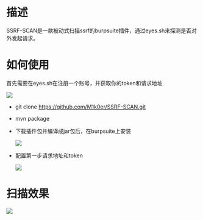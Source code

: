 # 描述

SSRF-SCAN是一款被动式扫描ssrf的burpsuite插件，通过eyes.sh来探测是否对外发起请求。

# 如何使用

首先需要在eyes.sh在注册一个账号，并获取你的token和请求地址

![](https://pingo78.oss-cn-hangzhou.aliyuncs.com/images/image-20221213223910640.png)

- git clone https://github.com/M1k0er/SSRF-SCAN.git

- mvn package

- 下载插件包并编译成jar包后，在burpsuite上安装

  ![](https://pingo78.oss-cn-hangzhou.aliyuncs.com/images/image-20221213224745638.png)

- 配置第一步请求地址和token

  ![](https://pingo78.oss-cn-hangzhou.aliyuncs.com/images/image-20221213224849157.png)

# 扫描效果

![](https://pingo78.oss-cn-hangzhou.aliyuncs.com/images/image-20221213225331848.png)